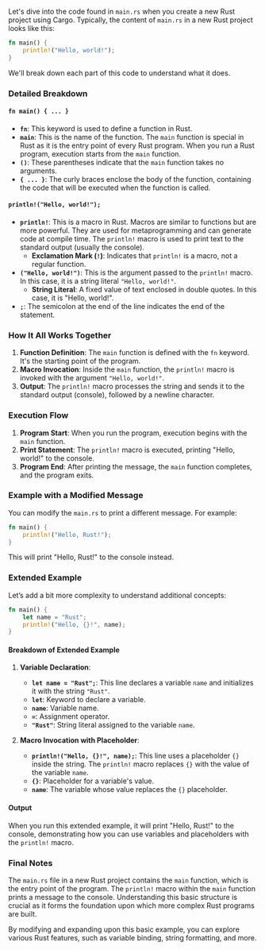 Let's dive into the code found in `main.rs` when you create a new Rust project using Cargo. Typically, the content of `main.rs` in a new Rust project looks like this:

```rust
fn main() {
    println!("Hello, world!");
}
```

We'll break down each part of this code to understand what it does.

### Detailed Breakdown

#### `fn main() { ... }`

- **`fn`**: This keyword is used to define a function in Rust.
- **`main`**: This is the name of the function. The `main` function is special in Rust as it is the entry point of every Rust program. When you run a Rust program, execution starts from the `main` function.
- **`()`**: These parentheses indicate that the `main` function takes no arguments.
- **`{ ... }`**: The curly braces enclose the body of the function, containing the code that will be executed when the function is called.

#### `println!("Hello, world!");`

- **`println!`**: This is a macro in Rust. Macros are similar to functions but are more powerful. They are used for metaprogramming and can generate code at compile time. The `println!` macro is used to print text to the standard output (usually the console).
  - **Exclamation Mark (`!`)**: Indicates that `println!` is a macro, not a regular function.
- **`("Hello, world!")`**: This is the argument passed to the `println!` macro. In this case, it is a string literal `"Hello, world!"`.
  - **String Literal**: A fixed value of text enclosed in double quotes. In this case, it is "Hello, world!".
- **`;`**: The semicolon at the end of the line indicates the end of the statement.

### How It All Works Together

1. **Function Definition**: The `main` function is defined with the `fn` keyword. It's the starting point of the program.
2. **Macro Invocation**: Inside the `main` function, the `println!` macro is invoked with the argument `"Hello, world!"`.
3. **Output**: The `println!` macro processes the string and sends it to the standard output (console), followed by a newline character. 

### Execution Flow

1. **Program Start**: When you run the program, execution begins with the `main` function.
2. **Print Statement**: The `println!` macro is executed, printing "Hello, world!" to the console.
3. **Program End**: After printing the message, the `main` function completes, and the program exits.

### Example with a Modified Message

You can modify the `main.rs` to print a different message. For example:

```rust
fn main() {
    println!("Hello, Rust!");
}
```

This will print "Hello, Rust!" to the console instead.

### Extended Example

Let’s add a bit more complexity to understand additional concepts:

```rust
fn main() {
    let name = "Rust";
    println!("Hello, {}!", name);
}
```

#### Breakdown of Extended Example

1. **Variable Declaration**: 
    - **`let name = "Rust";`**: This line declares a variable `name` and initializes it with the string `"Rust"`.
    - **`let`**: Keyword to declare a variable.
    - **`name`**: Variable name.
    - **`=`**: Assignment operator.
    - **`"Rust"`**: String literal assigned to the variable `name`.

2. **Macro Invocation with Placeholder**:
    - **`println!("Hello, {}!", name);`**: This line uses a placeholder `{}` inside the string. The `println!` macro replaces `{}` with the value of the variable `name`.
    - **`{}`**: Placeholder for a variable's value.
    - **`name`**: The variable whose value replaces the `{}` placeholder.

#### Output

When you run this extended example, it will print "Hello, Rust!" to the console, demonstrating how you can use variables and placeholders with the `println!` macro.

### Final Notes

The `main.rs` file in a new Rust project contains the `main` function, which is the entry point of the program. The `println!` macro within the `main` function prints a message to the console. Understanding this basic structure is crucial as it forms the foundation upon which more complex Rust programs are built. 

By modifying and expanding upon this basic example, you can explore various Rust features, such as variable binding, string formatting, and more.